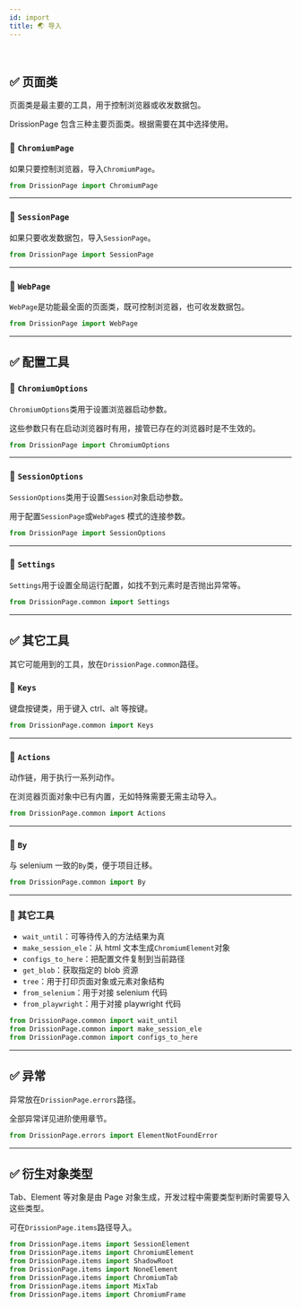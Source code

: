 ```yaml
---
id: import
title: 🌏 导入
---
```


<div class="wwads-cn wwads-horizontal" data-id="317"></div><br/>

## ✅️ 页面类

页面类是最主要的工具，用于控制浏览器或收发数据包。

DrissionPage 包含三种主要页面类。根据需要在其中选择使用。

### 📌 `ChromiumPage`

如果只要控制浏览器，导入`ChromiumPage`。

```python
from DrissionPage import ChromiumPage
```

---

### 📌 `SessionPage`

如果只要收发数据包，导入`SessionPage`。

```python
from DrissionPage import SessionPage
```

---

### 📌 `WebPage`

`WebPage`是功能最全面的页面类，既可控制浏览器，也可收发数据包。

```python
from DrissionPage import WebPage
```

---

## ✅️ 配置工具

### 📌 `ChromiumOptions`

`ChromiumOptions`类用于设置浏览器启动参数。

这些参数只有在启动浏览器时有用，接管已存在的浏览器时是不生效的。

```python
from DrissionPage import ChromiumOptions
```

---

### 📌 `SessionOptions`

`SessionOptions`类用于设置`Session`对象启动参数。

用于配置`SessionPage`或`WebPage`s 模式的连接参数。

```python
from DrissionPage import SessionOptions
```

---

### 📌 `Settings`

`Settings`用于设置全局运行配置，如找不到元素时是否抛出异常等。

```python
from DrissionPage.common import Settings
```

---

## ✅️ 其它工具

其它可能用到的工具，放在`DrissionPage.common`路径。

### 📌 `Keys`

键盘按键类，用于键入 ctrl、alt 等按键。

```python
from DrissionPage.common import Keys
```

---

### 📌 `Actions`

动作链，用于执行一系列动作。

在浏览器页面对象中已有内置，无如特殊需要无需主动导入。

```python
from DrissionPage.common import Actions
```

---

### 📌 `By`

与 selenium 一致的`By`类，便于项目迁移。

```python
from DrissionPage.common import By
```

---

### 📌 其它工具

- `wait_until`：可等待传入的方法结果为真
- `make_session_ele`：从 html 文本生成`ChromiumElement`对象
- `configs_to_here`：把配置文件复制到当前路径
- `get_blob`：获取指定的 blob 资源
- `tree`：用于打印页面对象或元素对象结构
- `from_selenium`：用于对接 selenium 代码
- `from_playwright`：用于对接 playwright 代码

```python
from DrissionPage.common import wait_until
from DrissionPage.common import make_session_ele
from DrissionPage.common import configs_to_here
```

---

## ✅️ 异常

异常放在`DrissionPage.errors`路径。

全部异常详见进阶使用章节。

```python
from DrissionPage.errors import ElementNotFoundError
```

---

## ✅️ 衍生对象类型

Tab、Element 等对象是由 Page 对象生成，开发过程中需要类型判断时需要导入这些类型。

可在`DrissionPage.items`路径导入。

```python
from DrissionPage.items import SessionElement
from DrissionPage.items import ChromiumElement
from DrissionPage.items import ShadowRoot
from DrissionPage.items import NoneElement
from DrissionPage.items import ChromiumTab
from DrissionPage.items import MixTab
from DrissionPage.items import ChromiumFrame
```